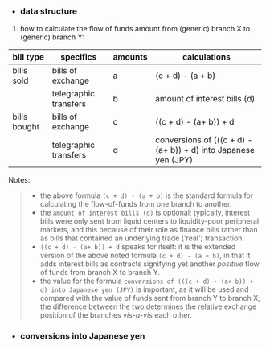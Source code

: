 
* ### data structure

1. how to calculate the flow of funds amount from (generic) branch X to (generic) branch Y:

| bill type    | specifics             | amounts | calculations                                                    |
|--------------|-----------------------|---------|-----------------------------------------------------------------|
| bills sold   | bills of exchange     |       a | (c + d) - (a + b)                                               |
|              | telegraphic transfers |       b | amount of interest bills (d)                                    |
| bills bought | bills of exchange     |       c | ((c + d) - (a+ b)) + d                                          |
|              | telegraphic transfers |       d | conversions of (((c + d) - (a+ b)) + d) into Japanese yen (JPY) |

Notes:
> * the above formula `(c + d) - (a + b)` is the standard formula for calculating the flow-of-funds from one branch to another.
> * the `amount of interest bills (d)` is optional; typically, interest bills were only sent from liquid centers to liquidity-poor peripheral markets, and this because of their role as finance  bills rather than as bills that contained an underlying trade ('real') transaction.
> * `((c + d) - (a+ b)) + d` speaks for itself: it is the extended version of the above noted formula `(c + d) - (a + b)`, in that it adds interest bills as contracts signifying yet another *positive* flow of funds from branch X to branch Y.
> * the value for the formula `conversions of (((c + d) - (a+ b)) + d) into Japanese yen (JPY)` is important, as it will be used and compared with the value of funds sent from branch Y to branch X; the difference between the two determines the relative exchange position of the branches *vis-a-vis* each other.


* ### conversions into Japanese yen
